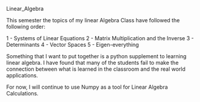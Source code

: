 Linear_Algebra

This semester the topics of my linear Algebra Class have followed the following order:

1 - Systems of Linear Equations
2 - Matrix Multiplication and the Inverse
3 - Determinants
4 - Vector Spaces
5 - Eigen-everything

Something that I want to put together is a python supplement to learning linear algebra. I have found that many of the
students fail to make the connection between what is learned in the classroom and the real world applications.

For now, I will continue to use Numpy as a tool for Linear Algebra Calculations. 
